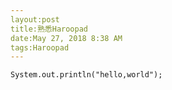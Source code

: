 ```yaml
---
layout:post
title:熟悉Haroopad
date:May 27, 2018 8:38 AM
tags:Haroopad
---
```

~~~
System.out.println("hello,world");
~~~